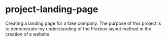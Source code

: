 # project-landing-page
Creating a landing page for a fake company. The purpose of this project is to demonstrate my understanding of the Flexbox layout method in the creation of a website. 

